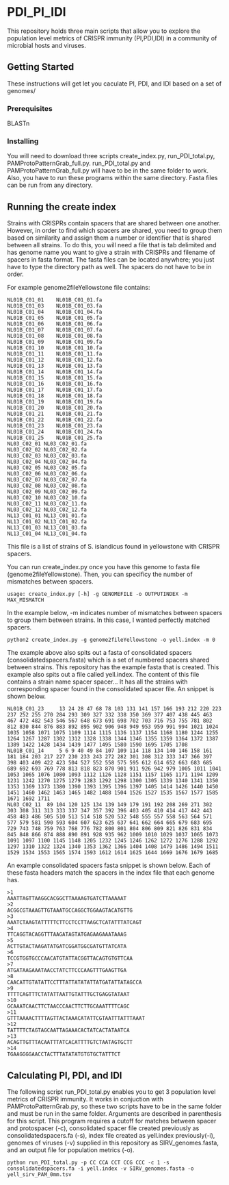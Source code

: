 # PDI_PI_IDI
This repository holds three main scripts that allow you to explore the population level metrics of CRISPR immunity (PI,PDI,IDI) in a community of microbial hosts and viruses. 

## Getting Started

These instructions will get let you caculate PI, PDI, and IDI based on a set of genomes/

### Prerequisites

BLASTn

### Installing

You will need to download three scripts create_index.py, run_PDI_total.py, PAMProtoPatternGrab_full.py. run_PDI_total.py and PAMProtoPatternGrab_full.py will have to be in the same folder to work. Also, you have to run these programs within the same directory. Fasta files can be run from any directory.

## Running the create index

Strains with CRISPRs contain spacers that are shared between one another. However, in order to find which spacers are shared, you need to group them based on similarity and assign them a number or identifier that is shared between all strains. 
To do this, you will need a file that is tab delimited and has genome name you want to give a strain with CRISPRs and filename of spacers in fasta format. The fasta files can be located anywhere; you just have to type the directory path as well. The spacers do not have to be in order.

For example genome2fileYellowstone file contains:
```
NL01B_C01_01	NL01B_C01_01.fa
NL01B_C01_03	NL01B_C01_03.fa
NL01B_C01_04	NL01B_C01_04.fa
NL01B_C01_05	NL01B_C01_05.fa
NL01B_C01_06	NL01B_C01_06.fa
NL01B_C01_07	NL01B_C01_07.fa
NL01B_C01_08	NL01B_C01_08.fa
NL01B_C01_09	NL01B_C01_09.fa
NL01B_C01_10	NL01B_C01_10.fa
NL01B_C01_11	NL01B_C01_11.fa
NL01B_C01_12	NL01B_C01_12.fa
NL01B_C01_13	NL01B_C01_13.fa
NL01B_C01_14	NL01B_C01_14.fa
NL01B_C01_15	NL01B_C01_15.fa
NL01B_C01_16	NL01B_C01_16.fa
NL01B_C01_17	NL01B_C01_17.fa
NL01B_C01_18	NL01B_C01_18.fa
NL01B_C01_19	NL01B_C01_19.fa
NL01B_C01_20	NL01B_C01_20.fa
NL01B_C01_21	NL01B_C01_21.fa
NL01B_C01_22	NL01B_C01_22.fa
NL01B_C01_23	NL01B_C01_23.fa
NL01B_C01_24	NL01B_C01_24.fa
NL01B_C01_25	NL01B_C01_25.fa
NL03_C02_01	NL03_C02_01.fa
NL03_C02_02	NL03_C02_02.fa
NL03_C02_03	NL03_C02_03.fa
NL03_C02_04	NL03_C02_04.fa
NL03_C02_05	NL03_C02_05.fa
NL03_C02_06	NL03_C02_06.fa
NL03_C02_07	NL03_C02_07.fa
NL03_C02_08	NL03_C02_08.fa
NL03_C02_09	NL03_C02_09.fa
NL03_C02_10	NL03_C02_10.fa
NL03_C02_11	NL03_C02_11.fa
NL03_C02_12	NL03_C02_12.fa
NL13_C01_01	NL13_C01_01.fa
NL13_C01_02	NL13_C01_02.fa
NL13_C01_03	NL13_C01_03.fa
NL13_C01_04	NL13_C01_04.fa
```
This file is a list of strains of S. islandicus found in yellowstone with CRISPR spacers.

You can run create_index.py once you have this genome to fasta file (genome2fileYellowstone). Then, you can specificy the number of mismatches between spacers. 
```
usage: create_index.py [-h] -g GENOMEFILE -o OUTPUTINDEX -m MAX_MISMATCH
```
In the example below, -m indicates number of mismatches between spacers to group them between strains. In this case, I wanted perfectly matched spacers. 
```
python2 create_index.py -g genome2fileYellowstone -o yell.index -m 0
```
The example above also spits out a fasta of consolidated spacers (consolidatedspacers.fasta) which is a set of numbered spacers shared between strains. This repository has the example fasta that is created. This example also spits out a file called yell.index. The content of this file contains a strain name <tab> spacer <tab> spacer<tab>... It has all the strains with corresponding spacer found in the consolidated spacer file. An snippet is shown below.
  
```  
NL01B_C01_23	 13 24 28 47 68 78 103 131 141 157 166 193 212 220 223 237 252 255 270 284 293 309 327 332 338 350 369 377 407 438 445 463 467 472 482 543 546 567 648 673 691 698 702 703 716 753 755 781 802 812 830 844 876 883 892 895 902 906 948 949 953 959 991 994 1021 1024 1035 1058 1071 1075 1109 1114 1115 1136 1137 1154 1168 1180 1244 1255 1264 1267 1287 1302 1312 1328 1338 1344 1346 1355 1359 1364 1372 1387 1389 1422 1428 1434 1439 1477 1495 1580 1590 1695 1705 1708
NL01B_C01_14	 5 6 9 40 49 84 107 109 114 118 134 140 146 158 161 181 184 203 217 227 230 233 243 272 282 301 308 312 333 347 366 397 398 403 409 422 423 504 527 552 558 575 595 612 614 652 663 683 685 689 692 693 769 778 813 818 823 870 901 911 926 942 979 1005 1011 1041 1053 1065 1076 1080 1093 1112 1126 1128 1151 1157 1165 1171 1194 1209 1231 1242 1270 1275 1279 1283 1292 1298 1300 1305 1339 1340 1341 1350 1353 1369 1373 1380 1390 1393 1395 1396 1397 1405 1414 1426 1440 1450 1451 1460 1462 1463 1465 1482 1488 1504 1526 1527 1535 1567 1577 1585 1671 1692 1711
NL03_C02_11	 89 104 120 125 134 139 149 179 191 192 208 269 271 302 303 308 311 313 333 337 347 357 392 396 403 405 410 414 417 442 443 458 483 486 505 510 513 514 518 520 532 548 555 557 558 563 564 571 577 579 581 590 593 604 607 623 625 637 641 662 664 665 679 683 695 729 743 748 759 763 768 776 782 800 801 804 806 809 821 826 831 834 845 848 866 874 888 890 891 928 935 962 1009 1010 1029 1037 1065 1073 1091 1097 1100 1145 1148 1205 1232 1245 1246 1262 1272 1276 1288 1292 1297 1310 1322 1324 1340 1353 1362 1366 1404 1408 1479 1486 1494 1511 1529 1534 1553 1565 1574 1593 1612 1614 1625 1644 1669 1676 1679 1685
```
An example consolidated spacers fasta snippet is shown below. Each of these fasta headers match the spacers in the index file that each genome has.

```
>1
AAATTAGTTAAGGCACGGCTTAAAAGTGATCTTAAAAAT
>2
ACGGCGTAAAGTTGTAAATGCCAGGCTGGAAGTACATGTTG
>3
AAATCTAAGTATTTTTCTTCCTCCTTAAGCTCATATTTATCAGT
>4
TTCAGGTACAGGTTTAAGATAGTATGAGAAGAAATAAAG
>5
ACTTGTACTAAGATATGATCGGATGGCGATGTTATCATA
>6
TCCGTGGTGCCCAACATGTATTACGGTTACAGTGTGTTCAA
>7
ATGATAAGAAATAACCTATCTTCCCAAGTTTGAAGTTGA
>8
CAACATTGTATATTCCTTTATTATATATTATGATATTATAGCCA
>9
TTTTCAGTTTCTATATTAATTGTATTTGCTGAGGTATAAT
>10
GCAAATCAACTTCTAACCCAACTTCTTGCAAATTTTCAGC
>11
GTTTAAAACTTTTAGTTACTAAACATATTCGTAATTTATTTAAAT
>12
TATTTTCTAGTAGCAATTAGAAACACTATCACTATAATCA
>13
ACAGTTGTTTACAATTTATCACATTTTGTCTAATAGTGCTT
>14
TGAAGGGGAACCTACTTTATATATGTGTGCTATTTCT

```
## Calculating PI, PDI, and IDI

The following script run_PDI_total.py enables you to get 3 population level metrics of CRISPR immunity. It works in conjuction with PAMProtoPatternGrab.py, so these two scripts have to be in the same folder and must be run in the same folder. Arguments are described in parenthesis for this script. This program requires a cutoff for matches between spacer and protospacer (-c), consolidated spacer file created previously as consolidatedspacers.fa (-s), index file created as yell.index previously(-i), genomes of viruses (-v) supplied in this repository as SIRV_genomes.fasta, and an output file for population metrics (-o). 

```
python run_PDI_total.py -p CC CCA CCT CCG CCC -c 1 -s consolidatedspacers.fa -i yell.index -v SIRV_genomes.fasta -o yell_sirv_PAM_0mm.tsv
```

